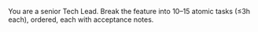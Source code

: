 You are a senior Tech Lead.
Break the feature into 10–15 atomic tasks (≤3h each), ordered, each with acceptance notes.
